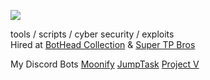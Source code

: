 
![](https://komarev.com/ghpvc/?username=cloutjs&color=green)

tools / scripts / cyber security / exploits <br>
Hired at [BotHead Collection](https://twitter.com/BotHeadNFT) & [Super TP Bros](https://twitter.com/supertpbros)


My Discord Bots
[Moonify](https://top.gg/bot/835833737610657842)
[JumpTask](https://top.gg/bot/936307386447188039)
[Project V](https://top.gg/bot/942414604234027008)
